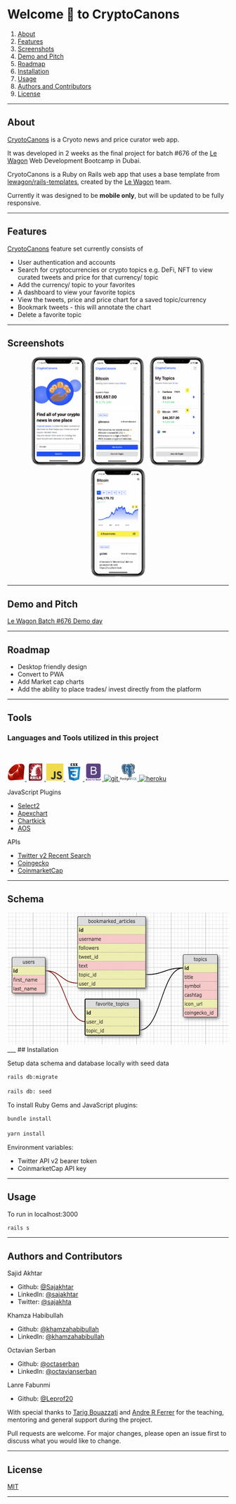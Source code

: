# Welcome 👋 to CryptoCanons

1. [About](#about)
1. [Features](#features)
1. [Screenshots](#screenshots)
1. [Demo and Pitch](#demo-and-pitch)
1. [Roadmap](#roadmap)
1. [Installation](#installation)
1. [Usage](#usage)
1. [Authors and Contributors](#authors-and-contributors)
1. [License](#license)
___
## About

[CryotoCanons](https://www.cryptocanons.com/) is a Cryoto news and price curator web app.

It was developed in 2 weeks as the final project for batch #676 of the [Le Wagon](https://www.lewagon.com/) Web Development Bootcamp in Dubai.

CryotoCanons is a Ruby on Rails web app that uses a base template from [lewagon/rails-templates](https://github.com/lewagon/rails-templates), created by the [Le Wagon](https://www.lewagon.com) team.

Currently it was designed to be __mobile only__, but will be updated to be fully responsive.

___
## Features

[CryotoCanons](https://www.cryptocanons.com/) feature set currently consists of
- User authentication and accounts
- Search for cryptocurrencies or crypto topics e.g. DeFi, NFT to view curated tweets and price for that currency/ topic
- Add the currency/ topic to your favorites
- A dashboard to view your favorite topics
- View the tweets, price and price chart for a saved topic/currency
- Bookmark tweets - this will annotate the chart
- Delete a favorite topic

___
## Screenshots

<div align="center">
  <img src="screenshots/home.png" alt="homepage" height="250"/>
  <img src="screenshots/topic_results.png" alt="search results" height="250"/>
  <img src="screenshots/my_topics.png" alt="topics dashboard" height="250"/>
  <img src="screenshots/topic.png" alt="topic page" height="250"/>
</div>

___
## Demo and Pitch

[Le Wagon Batch #676 Demo day](https://www.youtube.com/watch?v=n8mF1_714zI&t=403s)

___
## Roadmap
- Desktop friendly design
- Convert to PWA
- Add Market cap charts
- Add the ability to place trades/ invest directly from the platform

___
## Tools

<h3 align="left">Languages and Tools utilized in this project</h3>

<br>

<p align="left">

  <a href="https://www.ruby-lang.org/en/" target="_blank">
  <img src="https://raw.githubusercontent.com/devicons/devicon/master/icons/ruby/ruby-original.svg" alt="ruby" width="40" height="40"/> </a>

  <a href="https://rubyonrails.org" target="_blank">
  <img src="https://raw.githubusercontent.com/devicons/devicon/master/icons/rails/rails-original-wordmark.svg" alt="rails" width="40" height="40"/> </a>

  <a href="https://developer.mozilla.org/en-US/docs/Web/JavaScript" target="_blank">
  <img src="https://raw.githubusercontent.com/devicons/devicon/master/icons/javascript/javascript-original.svg" alt="javascript" width="40" height="40"/> </a>

  <a href="https://www.w3schools.com/css/" target="_blank">
  <img src="https://raw.githubusercontent.com/devicons/devicon/master/icons/css3/css3-original-wordmark.svg" alt="css3" width="40" height="40"/> </a>

  <a href="https://getbootstrap.com" target="_blank">
  <img src="https://raw.githubusercontent.com/devicons/devicon/master/icons/bootstrap/bootstrap-plain-wordmark.svg" alt="bootstrap" width="40" height="40"/> </a>

  <a href="https://git-scm.com/" target="_blank">
  <img src="https://www.vectorlogo.zone/logos/git-scm/git-scm-icon.svg" alt="git" width="40" height="40"/> </a>

  <a href="https://www.postgresql.org" target="_blank">
  <img src="https://raw.githubusercontent.com/devicons/devicon/master/icons/postgresql/postgresql-original-wordmark.svg" alt="postgresql" width="40" height="40"/> </a>

  <a href="https://heroku.com" target="_blank">
  <img src="https://www.vectorlogo.zone/logos/heroku/heroku-icon.svg" alt="heroku" width="40" height="40"/> </a>

JavaScript Plugins
- [Select2](https://select2.org/)
- [Apexchart](https://apexcharts.com/)
- [Chartkick](https://github.com/ankane/chartkick.js?files=1)
- [AOS](https://michalsnik.github.io/aos/)


APIs
- [Twitter v2 Recent Search](https://developer.twitter.com/en/docs/twitter-api/tweets/search/api-reference/get-tweets-search-recent)
- [Coingecko](https://www.coingecko.com/en/api)
- [CoinmarketCap](https://coinmarketcap.com/api/)

___
## Schema

<div align="center">
<img src="screenshots/db_schema.png" alt="homepage" height="300"/>
</div>
___
## Installation

Setup data schema and database locally with seed data

```bash
rails db:migrate

rails db: seed
```


To install Ruby Gems and JavaScript plugins:

```bash
bundle install

yarn install
```

Environment variables:
- Twitter API v2 bearer token
- CoinmarketCap API key

___
## Usage

To run in localhost:3000

```bash
rails s
```
___
## Authors and Contributors

Sajid Akhtar
- Github: [@Sajakhtar](https://github.com/Sajakhtar)
- LinkedIn: [@sajakhtar](https://www.linkedin.com/in/sajakhtar/)
- Twitter: [@sajakhta](https://twitter.com/Sajakhta)


Khamza Habibullah
- Github: [@khamzahabibullah](https://github.com/khamzahabibullah)
- LinkedIn: [@khamzahabibullah](https://www.linkedin.com/in/khamzahabibullah/)

Octavian Serban
- Github: [@octaserban](https://github.com/octaserban)
- LinkedIn: [@octavianserban](https://www.linkedin.com/in/octavianserban/)

Lanre Fabunmi
- Github: [@Leprof20](https://github.com/Leprof20)

With special thanks to [Tarig Bouazzati](https://github.com/tbouzza) and [Andre R Ferrer](https://github.com/andrerferrer) for the teaching, mentoring and general support during the project.

Pull requests are welcome. For major changes, please open an issue first to discuss what you would like to change.
___
## License
[MIT](https://choosealicense.com/licenses/mit/)

___
